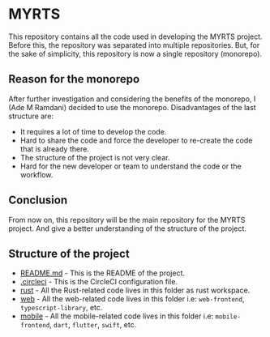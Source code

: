 # MYRTS

This repository contains all the code used in developing the MYRTS project.
Before this, the repository was separated into multiple repositories.
But, for the sake of simplicity, this repository is now a single repository (monorepo).

## Reason for the monorepo

After further investigation and considering the benefits of the monorepo, I (Ade M Ramdani) decided to use the monorepo.
Disadvantages of the last structure are:

- It requires a lot of time to develop the code.
- Hard to share the code and force the developer to re-create the code that is already there.
- The structure of the project is not very clear.
- Hard for the new developer or team to understand the code or the workflow.

## Conclusion

From now on, this repository will be the main repository for the MYRTS project. And give a better understanding of the structure of the project.

## Structure of the project

- [README.md](README.md) - This is the README of the project.
- [.circleci](.circleci) - This is the CircleCI configuration file.
- [rust](rust) - All the Rust-related code lives in this folder as rust workspace.
- [web](web) - All the web-related code lives in this folder i.e: `web-frontend`, `typescript-library`, etc.
- [mobile](mobile) - All the mobile-related code lives in this folder i.e: `mobile-frontend`, `dart`, `flutter`, `swift`, etc.
